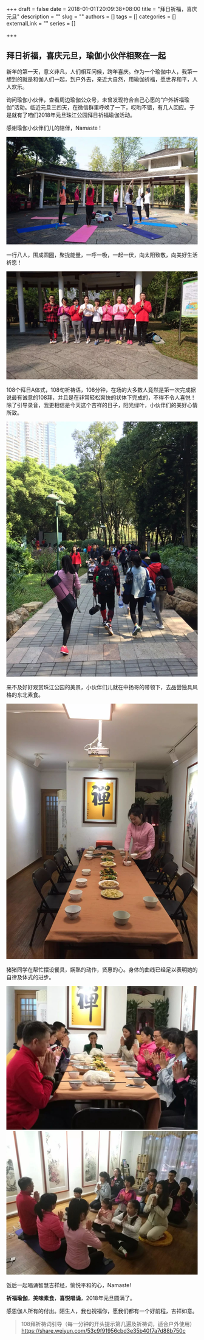+++
draft = false
date = 2018-01-01T20:09:38+08:00
title = "拜日祈福，喜庆元旦"
description = ""
slug = ""
authors = []
tags = []
categories = []
externalLink = ""
series = []

+++

## **拜日祈福，喜庆元旦，瑜伽小伙伴相聚在一起**

新年的第一天，意义非凡，人们相互问候，跨年喜庆。作为一个瑜伽中人，我第一想到的就是和伽人们一起，到户外去，亲近大自然，用瑜伽祈福，愿世界和平，人人欢乐。

询问瑜伽小伙伴，查看周边瑜伽公众号，未曾发现符合自己心愿的“户外祈福瑜伽”活动。临近元旦三四天，在微信群里呼唤了一下，哎哟不错，有几人回应。于是就有了咱们2018年元旦珠江公园拜日祈福瑜伽活动。

感谢瑜伽小伙伴们儿的陪伴，Namaste !

![](https://raw.githubusercontent.com/lshcool/pic/master/202112150047718.jpg)

一行八人，围成圆圈，聚拢能量，一呼一吸，一起一伏，向太阳致敬，向美好生活祈愿！

![](https://raw.githubusercontent.com/lshcool/pic/master/202112150047720.jpg)

108个拜日A体式，108句祈祷语，108分钟，在场的大多数人竟然是第一次完成据说最有诚意的108拜，并且是在非常轻松爽快的状体下完成的，不得不令人喜悦！除了引导录音，我更相信是今天这个吉祥的日子，阳光绿叶，小伙伴们的美好心情所致。

![](https://raw.githubusercontent.com/lshcool/pic/master/202112150047722.jpg)

来不及好好观赏珠江公园的美景，小伙伴们儿就在中扬哥的带领下，去品尝独具风格的东北素食。

![](https://raw.githubusercontent.com/lshcool/pic/master/202112150047723.jpg)

猪猪同学在帮忙摆设餐具，娴熟的动作，贤惠的心。身体的曲线已经足以表明她的自律及体式的进步。

![](https://raw.githubusercontent.com/lshcool/pic/master/202112150047724.jpg)
![](https://raw.githubusercontent.com/lshcool/pic/master/202112150047725.jpg)

饭后一起唱诵智慧吉祥经，愉悦平和的心，Namaste!



**祈福瑜伽**，**美味素食**，**喜悦唱诵**，2018年元旦圆满了。 



感恩伽人所有的付出。陌生人，我也祝福你，愿我们都有一个好前程，吉祥如意。



> 108拜祈祷词引导（每一分钟的开头提示第几遍及祈祷词，适合户外使用）
> https://share.weiyun.com/53c9f91956cbd3e35b40f7a7d88b750c